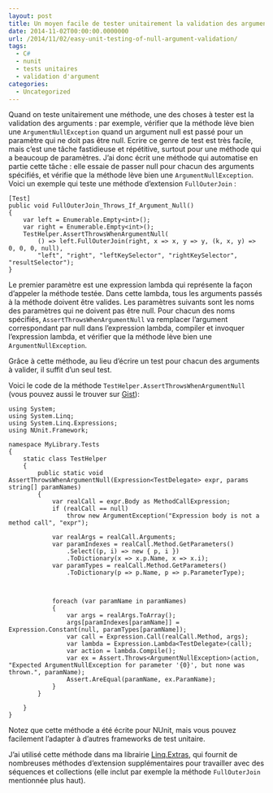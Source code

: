 ```yaml
---
layout: post
title: Un moyen facile de tester unitairement la validation des arguments null
date: 2014-11-02T00:00:00.0000000
url: /2014/11/02/easy-unit-testing-of-null-argument-validation/
tags:
  - C#
  - nunit
  - tests unitaires
  - validation d'argument
categories:
  - Uncategorized
---
```



Quand on teste unitairement une méthode, une des choses à tester est la validation des arguments : par exemple, vérifier que la méthode lève bien une `ArgumentNullException` quand un argument null est passé pour un paramètre qui ne doit pas être null. Ecrire ce genre de test est très facile, mais c’est une tâche fastidieuse et répétitive, surtout pour une méthode qui a beaucoup de paramètres. J’ai donc écrit une méthode qui automatise en partie cette tâche : elle essaie de passer null pour chacun des arguments spécifiés, et vérifie que la méthode lève bien une `ArgumentNullException`. Voici un exemple qui teste une méthode d’extension `FullOuterJoin` :

```
[Test]
public void FullOuterJoin_Throws_If_Argument_Null()
{
    var left = Enumerable.Empty<int>();
    var right = Enumerable.Empty<int>();
    TestHelper.AssertThrowsWhenArgumentNull(
        () => left.FullOuterJoin(right, x => x, y => y, (k, x, y) => 0, 0, 0, null),
        "left", "right", "leftKeySelector", "rightKeySelector", "resultSelector");
}
```

Le premier paramètre est une expression lambda qui représente la façon d’appeler la méthode testée. Dans cette lambda, tous les arguments passés à la méthode doivent être valides. Les paramètres suivants sont les noms des paramètres qui ne doivent pas être null. Pour chacun des noms spécifiés, `AssertThrowsWhenArgumentNull` va remplacer l’argument correspondant par null dans l’expression lambda, compiler et invoquer l’expression lambda, et vérifier que la méthode lève bien une `ArgumentNullException`.

Grâce à cette méthode, au lieu d’écrire un test pour chacun des arguments à valider, il suffit d’un seul test.

Voici le code de la méthode `TestHelper.AssertThrowsWhenArgumentNull` (vous pouvez aussi le trouver sur [Gist](https://gist.github.com/thomaslevesque/c4cb9f537316b122f5b9)):

```
using System;
using System.Linq;
using System.Linq.Expressions;
using NUnit.Framework;

namespace MyLibrary.Tests
{
    static class TestHelper
    {
        public static void AssertThrowsWhenArgumentNull(Expression<TestDelegate> expr, params string[] paramNames)
        {
            var realCall = expr.Body as MethodCallExpression;
            if (realCall == null)
                throw new ArgumentException("Expression body is not a method call", "expr");

            var realArgs = realCall.Arguments;
            var paramIndexes = realCall.Method.GetParameters()
                .Select((p, i) => new { p, i })
                .ToDictionary(x => x.p.Name, x => x.i);
            var paramTypes = realCall.Method.GetParameters()
                .ToDictionary(p => p.Name, p => p.ParameterType);
            
            

            foreach (var paramName in paramNames)
            {
                var args = realArgs.ToArray();
                args[paramIndexes[paramName]] = Expression.Constant(null, paramTypes[paramName]);
                var call = Expression.Call(realCall.Method, args);
                var lambda = Expression.Lambda<TestDelegate>(call);
                var action = lambda.Compile();
                var ex = Assert.Throws<ArgumentNullException>(action, "Expected ArgumentNullException for parameter '{0}', but none was thrown.", paramName);
                Assert.AreEqual(paramName, ex.ParamName);
            }
        }

    }
}
```

Notez que cette méthode a été écrite pour NUnit, mais vous pouvez facilement l’adapter à d’autres frameworks de test unitaire.

J’ai utilisé cette méthode dans ma librairie [Linq.Extras](https://github.com/thomaslevesque/Linq.Extras), qui fournit de nombreuses méthodes d’extension supplémentaires pour travailler avec des séquences et collections (elle inclut par exemple la méthode `FullOuterJoin` mentionnée plus haut).

